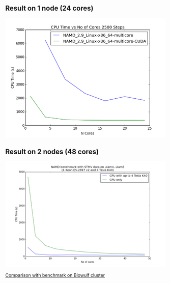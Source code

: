 ## Result on 1 node (24 cores)
![CUDA vs non-CUDA](stmv_result_n_nodes_1.png)

## Result on 2 nodes (48 cores)
![CUDA vs non-CUDA](stmv_result_n_nodes_2.png)

[Comparison with benchmark on Biowulf cluster](http://biowulf.nih.gov/apps/namd-gpu.html)